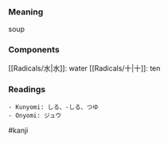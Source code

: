 ### Meaning

soup

### Components

[[Radicals/水|水]]: water [[Radicals/十|十]]: ten

### Readings

```
- Kunyomi: しる、-しる、つゆ
- Onyomi: ジュウ
```

#kanji